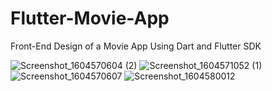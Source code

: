 # Flutter-Movie-App
Front-End Design of a Movie App Using Dart and Flutter SDK

![Screenshot_1604570604 (2)](https://user-images.githubusercontent.com/54267475/98227148-f1ea4500-1f7c-11eb-8535-71f1d373c3e3.jpg)
![Screenshot_1604571052 (1)](https://user-images.githubusercontent.com/54267475/98227397-48f01a00-1f7d-11eb-98c9-53e32a183f92.jpg)
![Screenshot_1604570607](https://user-images.githubusercontent.com/54267475/98227229-09c1c900-1f7d-11eb-8312-242ccd7ab415.jpg)
![Screenshot_1604580012](https://user-images.githubusercontent.com/54267475/98242219-20bee600-1f92-11eb-81d3-c1609a644e5f.jpg)

